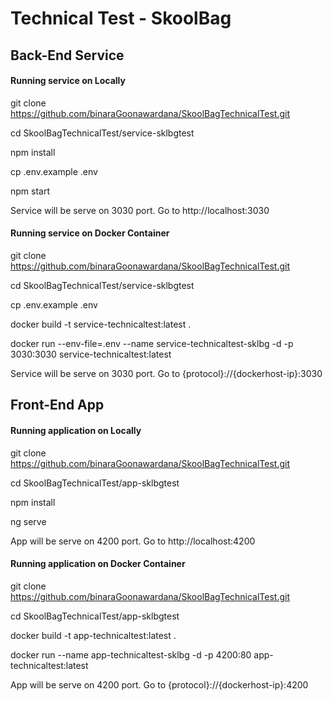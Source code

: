 # Technical Test - SkoolBag

## Back-End Service

#### Running service on Locally

git clone https://github.com/binaraGoonawardana/SkoolBagTechnicalTest.git

cd SkoolBagTechnicalTest/service-sklbgtest

npm install

cp .env.example .env

npm start

Service will be serve on 3030 port. Go to http://localhost:3030

#### Running service on Docker Container

git clone https://github.com/binaraGoonawardana/SkoolBagTechnicalTest.git

cd SkoolBagTechnicalTest/service-sklbgtest

cp .env.example .env

docker build -t service-technicaltest:latest .

docker run --env-file=.env --name service-technicaltest-sklbg -d -p 3030:3030 service-technicaltest:latest

Service will be serve on 3030 port. Go to {protocol}://{dockerhost-ip}:3030

## Front-End App

#### Running application on Locally 

git clone https://github.com/binaraGoonawardana/SkoolBagTechnicalTest.git

cd SkoolBagTechnicalTest/app-sklbgtest

npm install

ng serve

App will be serve on 4200 port. Go to http://localhost:4200

#### Running application on Docker Container

git clone https://github.com/binaraGoonawardana/SkoolBagTechnicalTest.git

cd SkoolBagTechnicalTest/app-sklbgtest

docker build -t app-technicaltest:latest .

docker run --name app-technicaltest-sklbg -d -p 4200:80 app-technicaltest:latest

App will be serve on 4200 port. Go to {protocol}://{dockerhost-ip}:4200